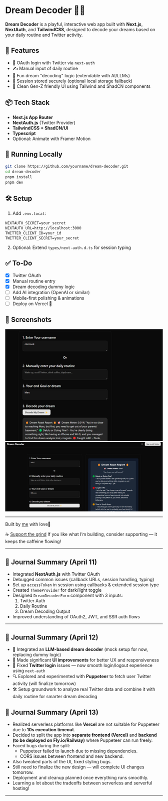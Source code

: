 # Dream Decoder 🧠✨

**Dream Decoder** is a playful, interactive web app built with **Next.js**, **NextAuth**, and **TailwindCSS**, designed to decode your dreams based on your daily routine and Twitter activity.

## 🌟 Features

- 🔐 OAuth login with Twitter via `next-auth`
- ✍️ Manual input of daily routine
- 🧠 Fun dream "decoding" logic (extendable with AI/LLMs)
- 🍪 Session stored securely (optional local storage fallback)
- 🎨 Clean Gen-Z friendly UI using Tailwind and ShadCN components

## 📦 Tech Stack

- **Next.js App Router**
- **NextAuth.js** (Twitter Provider)
- **TailwindCSS + ShadCN/UI**
- **Typescript**
- Optional: Animate with Framer Motion

## 🚀 Running Locally

```bash
git clone https://github.com/yourname/dream-decoder.git
cd dream-decoder
pnpm install
pnpm dev
```

## 🛠️ Setup

1. Add `.env.local`:

```env
NEXTAUTH_SECRET=your_secret
NEXTAUTH_URL=http://localhost:3000
TWITTER_CLIENT_ID=your_id
TWITTER_CLIENT_SECRET=your_secret
```

2. Optional: Extend `types/next-auth.d.ts` for session typing

## ✅ To-Do

- [x] Twitter OAuth
- [x] Manual routine entry
- [x] Dream decoding dummy logic
- [ ] Add AI integration (OpenAI or similar)
- [ ] Mobile-first polishing & animations
- [ ] Deploy on Vercel 🚀

## 📸 Screenshots

![First Deployment](./public/screenshots/dev1.png)
![Second Deployment](./public/screenshots/dev2.png)

---

Built by [me](https://twitter.com/itshp7) with love💜

☕ [Support the grind](https://www.buymeacoffee.com/itshp7)
If you like what I’m building, consider supporting — it keeps the caffeine flowing!

---

## 📓 Journal Summary (April 11)

- Integrated **NextAuth.js** with Twitter OAuth
- Debugged common issues (callback URLs, session handling, typing)
- Set up `accessToken` in session using callbacks & extended session type
- Created `ThemeProvider` for dark/light toggle
- Designed `DreamDecoderForm` component with 3 inputs:
  1. Twitter Auth
  2. Daily Routine
  3. Dream Decoding Output
- Improved understanding of OAuth2, JWT, and SSR auth flows

---

## 📓 Journal Summary (April 12)

- 🧠 Integrated an **LLM-based dream decoder** (mock setup for now, replacing dummy logic)
- 🎨 Made significant **UI improvements** for better UX and responsiveness
- 🔁 Fixed **Twitter login** issues — now smooth login/logout experience using `next-auth`
- 🔍 Explored and experimented with **Puppeteer** to fetch user Twitter activity (will finalize tomorrow)
- 🛠️ Setup groundwork to analyze real Twitter data and combine it with daily routine for smarter dream decoding

## 📓 Journal Summary (April 13)

- Realized serverless platforms like **Vercel** are not suitable for Puppeteer due to **10s execution timeout**.
- Decided to split the app into **separate frontend (Vercel)** and **backend (to be deployed on Fly.io/Railway)** where Puppeteer can run freely.
- Faced bugs during the split:
  - Puppeteer failed to launch due to missing dependencies.
  - CORS issues between frontend and new backend.
- Also tweaked parts of the UI, fixed styling bugs.
- Still need to finalize the new design — will complete UI changes tomorrow.
- Deployment and cleanup planned once everything runs smoothly.
- Learning a lot about the tradeoffs between serverless and serverful hosting!

---
